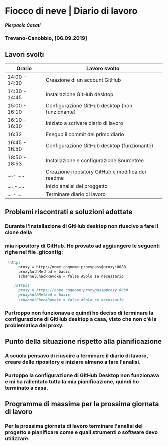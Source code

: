 # Fiocco di neve | Diario di lavoro
##### Pierpaolo Casati
### Trevano-Canobbio, [06.09.2019]

## Lavori svolti


|Orario        |Lavoro svolto                 |
|--------------|------------------------------|
|14:00 - 14:30 |Creazione di un account GitHub|
|14:30 - 14:45 |Installazione GitHub desktop  |
|15:00 - 16:10 |Configurazione GitHub desktop (non funzionante)|
|16:10 - 16:30 |Iniziato a scrivere diario di lavoro |
|16:32 | Eseguo il commit del primo diario |
|16:45 - 16:50 |Configurazione GitHub desktop (funzionante)|
|18:50 - 18:53 | Installazione e configurazione Sourcetree |
|....- .....| Creazione ripository GitHub e modifica dei readme |
| .... - .... | Inizio analisi del proggetto |
| ... - ... | Terminare diario di lavoro |


##  Problemi riscontrati e soluzioni adottate
### Durante l'installazione di GitHub desktop non riuscivo a fare il clone della
### mia ripository di GitHub. Ho provato ad aggiungere le seguenti righe nel file .gitconfig: 
```markdown
 [http]
      proxy = http://nome.cognome:proxypass@proxy:8080
      proxyAuthMethod = basic
      schannelCheckRevoke = false #Solo se necessario

    [https]
      proxy = https://nome.cognome:proxypass@proxy:8080
      proxyAuthMethod = basic
      schannelCheckRevoke = false #Solo se necessario
```
### Purtroppo non funzionava e quindi ho deciso di terminare la configurazione di GitHub desktop a casa, visto che non c'é la problematica del proxy.



##  Punto della situazione rispetto alla pianificazione

### A scuola pensavo di riuscire a terminare il diario di lavoro, creare delle ripository e iniziare almeno a fare l'analisi.
### Purtoppo la configurazione di GitHub Desktop non funzionava e mi ha rallentato tutta la mia pianificazione, quindi ho terminato a casa.


## Programma di massima per la prossima giornata di lavoro

### Per la prossima giornata di lavoro terminare l'analisi del progetto e pianificare come e quali strumenti o software devo utilizzare.

